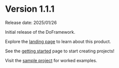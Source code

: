 # Version 1.1.1
Release date: 2025/01/26

Initial release of the DoFramework.

Explore the [landing page](../../README.md) to learn about this product.

See the [getting started](../GettingStarted.md) page to start creating projects!

Visit the [sample project](../../Sample/) for worked examples.